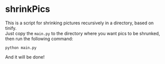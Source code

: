 # shrinkPics
This is a script for shrinking pictures recursively in a directory, based on tinify.
</br>
Just copy the `main.py` to the directory where you want pics to be shrunked, then run the following command:
```
python main.py
```
And it will be done!
